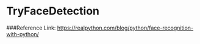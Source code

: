 # TryFaceDetection
###Reference Link: https://realpython.com/blog/python/face-recognition-with-python/ 
